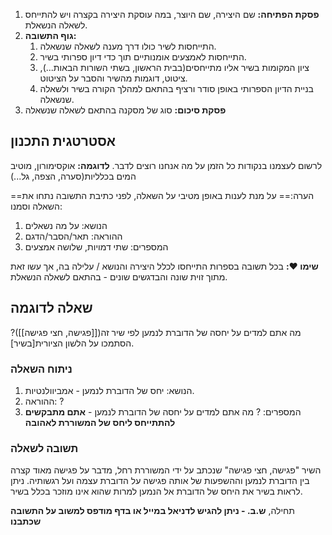 1. **פסקת הפתיחה:** שם היצירה, שם היוצר, במה עוסקת היצירה בקצרה ויש להתייחס לשאלה הנשאלת.
2. **גוף התשובה:**
	1. התייחסות לשיר כולו דרך מענה לשאלה שנשאלה.
	2. התייחסות לאמצעים אומנותיים תוך כדי דיון ספרותי בשיר.
	3. ציון המקומות בשיר אליו מתייחסים(בבית הראשון, בשתי השורות הבאות...), ציטוט, דוגמות מהשיר והסבר על הציטוט.
	4. בניית הדיון הספרותי באופן סודר ורציף בהתאם למהלך הקורה בשיר ולשאלה שנשאלה.
3. **פסקת סיכום:** סוג של מסקנה בהתאם לשאלה שנשאלה
## אסטרטגית התכנון
לרשום לעצמנו בנקודות כל הזמן על מה אנחנו רוצים לדבר.
**לדוגמה:** אוקסימורון, מוטיב המים בכלליות(סערה, הצפה, גל...)

==הערה:== על מנת לענות באופן מטיבי על השאלה, לפני כתיבת התשובה נתחו את השאלה וסמנו:
1. הנושא: על מה נשאלים
2. ההוראה: תאר/הסבר/הדגם
3. המספרים: שתי דמויות, שלושה אמצעים

**שימו ❤️:** בכל תשובה בספרות התייחסו לכלל היצירה והנושא / עלילה בה, אך עשו זאת מתוך זוית שונה והבדגשים שונים - בהתאם לשאלה הנשאלת.
## שאלה לדוגמה
מה אתם למדים על יחסה של הדוברת לנמען לפי שיר זה([[פגישה, חצי פגישה]])? הסתמכו על הלשון הציורית[בשיר].
### ניתוח השאלה
1. הנושא: יחס של הדוברת לנמען - אמביוולנטיות.
2. ההוראה: ?
3. המספרים: ?
מה אתם למדים על יחסה של הדוברת לנמען - **אתם מתבקשים להתתייחס ליחס של המשוררת לאהובה**
### תשובה לשאלה
השיר "פגישה, חצי פגישה" שנכתב על ידי המשוררת רחל, מדבר על פגישה מאוד קצרה בין הדוברת לנמען וההשפעות של אותה פגישה על הדוברת עצמה ועל רגשותיה. ניתן לראות בשיר את היחס של הדוברת אל הנמען למרות שהוא אינו מוזכר בכלל בשיר.

תחילה, 
**ש.ב. - ניתן להגיש לדניאל במייל או בדף מודפס למשוב על התשובה שכתבנו**
